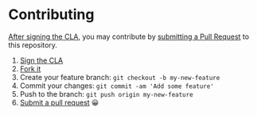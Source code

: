 # Contributing
[After signing the CLA](https://cla-assistant.io/edm00se/iot-pi), you may contribute by [submitting a Pull Request](https://help.github.com/articles/proposing-changes-to-a-project-with-pull-requests/) to this repository.

1. [Sign the CLA](https://cla-assistant.io/edm00se/iot-pi)
2. [Fork it](https://github.com/edm00se/iot-pi#fork-destination-box)
2. Create your feature branch: `git checkout -b my-new-feature`
3. Commit your changes: `git commit -am 'Add some feature'`
4. Push to the branch: `git push origin my-new-feature`
5. [Submit a pull request](https://github.com/edm00se/iot-pi/compare) :grinning:
